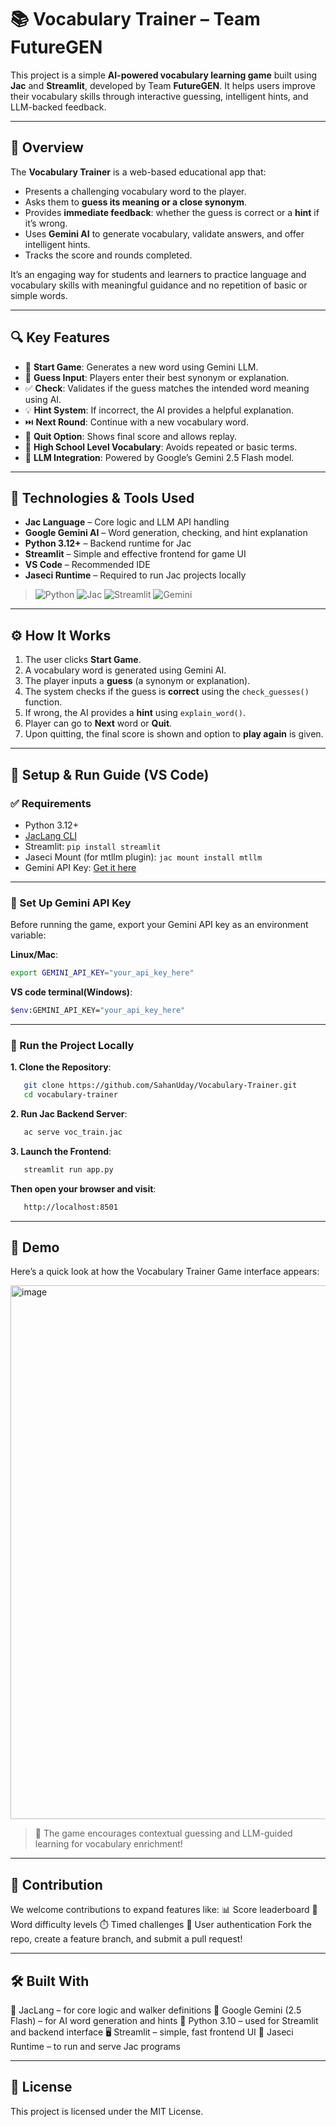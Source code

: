 # 📚 Vocabulary Trainer – Team FutureGEN

This project is a simple **AI-powered vocabulary learning game** built using **Jac** and **Streamlit**, developed by Team **FutureGEN**. It helps users improve their vocabulary skills through interactive guessing, intelligent hints, and LLM-backed feedback.

---

## 📌 Overview

The **Vocabulary Trainer** is a web-based educational app that:

* Presents a challenging vocabulary word to the player.
* Asks them to **guess its meaning or a close synonym**.
* Provides **immediate feedback**: whether the guess is correct or a **hint** if it’s wrong.
* Uses **Gemini AI** to generate vocabulary, validate answers, and offer intelligent hints.
* Tracks the score and rounds completed.

It’s an engaging way for students and learners to practice language and vocabulary skills with meaningful guidance and no repetition of basic or simple words.

---

## 🔍 Key Features

* 🚀 **Start Game**: Generates a new word using Gemini LLM.
* 💬 **Guess Input**: Players enter their best synonym or explanation.
* ✅ **Check**: Validates if the guess matches the intended word meaning using AI.
* 💡 **Hint System**: If incorrect, the AI provides a helpful explanation.
* ⏭️ **Next Round**: Continue with a new vocabulary word.
* 🛑 **Quit Option**: Shows final score and allows replay.
* 🧠 **High School Level Vocabulary**: Avoids repeated or basic terms.
* 🧩 **LLM Integration**: Powered by Google’s Gemini 2.5 Flash model.

---

## 🔧 Technologies & Tools Used

* **Jac Language** – Core logic and LLM API handling
* **Google Gemini AI** – Word generation, checking, and hint explanation
* **Python 3.12+** – Backend runtime for Jac
* **Streamlit** – Simple and effective frontend for game UI
* **VS Code** – Recommended IDE
* **Jaseci Runtime** – Required to run Jac projects locally

> ![Python](https://img.shields.io/badge/python-3670A0?logo=python&logoColor=FFFF00)
> ![Jac](https://img.shields.io/badge/JacLang-%23009b77.svg?logoColor=white)
> ![Streamlit](https://img.shields.io/badge/streamlit-%23FF4B4B.svg?logo=streamlit&logoColor=white)
> ![Gemini](https://img.shields.io/badge/Gemini_AI-%2300AEEF?logo=google&logoColor=white)

---

## ⚙️ How It Works

1. The user clicks **Start Game**.
2. A vocabulary word is generated using Gemini AI.
3. The player inputs a **guess** (a synonym or explanation).
4. The system checks if the guess is **correct** using the `check_guesses()` function.
5. If wrong, the AI provides a **hint** using `explain_word()`.
6. Player can go to **Next** word or **Quit**.
7. Upon quitting, the final score is shown and option to **play again** is given.

---

## 🧰 Setup & Run Guide (VS Code)

### ✅ Requirements

* Python 3.12+
* [JacLang CLI](https://jaclang.com/docs/getting-started/installation/)
* Streamlit: `pip install streamlit`
* Jaseci Mount (for mtllm plugin): `jac mount install mtllm`
* Gemini API Key: [Get it here](https://makersuite.google.com/app)

---

### 🔐 Set Up Gemini API Key

Before running the game, export your Gemini API key as an environment variable:

**Linux/Mac**:
```bash
export GEMINI_API_KEY="your_api_key_here"
```

**VS code terminal(Windows)**:
```bash
$env:GEMINI_API_KEY="your_api_key_here"
```

---

### 🚀 Run the Project Locally

**1. Clone the Repository**:
```bash
   git clone https://github.com/SahanUday/Vocabulary-Trainer.git
   cd vocabulary-trainer
```

**2. Run Jac Backend Server**:
```bash
   ac serve voc_train.jac
```

**3. Launch the Frontend**:
```bash
   streamlit run app.py
```

**Then open your browser and visit**:
```bash
   http://localhost:8501
```

---

## 🧪 Demo

Here’s a quick look at how the Vocabulary Trainer Game interface appears:

<img width="1764" height="854" alt="image" src="https://github.com/user-attachments/assets/c0e7a36f-d8b6-4414-9645-4109985ad0ac" />

> 🧠 The game encourages contextual guessing and LLM-guided learning for vocabulary enrichment!

---

## 🤝 Contribution

We welcome contributions to expand features like:
    📊 Score leaderboard
    🧠 Word difficulty levels
    ⏱️ Timed challenges
    🔐 User authentication
Fork the repo, create a feature branch, and submit a pull request!

---

## 🛠 Built With

🧬 JacLang – for core logic and walker definitions
🤖 Google Gemini (2.5 Flash) – for AI word generation and hints
🐍 Python 3.10 – used for Streamlit and backend interface
🖥️ Streamlit – simple, fast frontend UI
🧠 Jaseci Runtime – to run and serve Jac programs

---

## 📜 License

This project is licensed under the MIT License.
